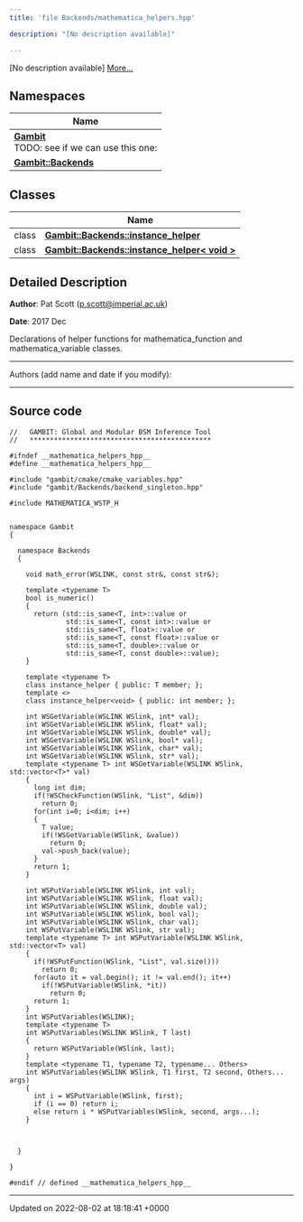 ```yaml
---
title: 'file Backends/mathematica_helpers.hpp'

description: "[No description available]"

---
```







[No description available] [More...](#detailed-description)

## Namespaces

| Name           |
| -------------- |
| **[Gambit](/documentation/code/gambit_sphinx/namespaces/namespacegambit/)** <br>TODO: see if we can use this one:  |
| **[Gambit::Backends](/documentation/code/gambit_sphinx/namespaces/namespacegambit_1_1backends/)**  |

## Classes

|                | Name           |
| -------------- | -------------- |
| class | **[Gambit::Backends::instance_helper](/documentation/code/gambit_sphinx/classes/classgambit_1_1backends_1_1instance__helper/)**  |
| class | **[Gambit::Backends::instance_helper< void >](/documentation/code/gambit_sphinx/classes/classgambit_1_1backends_1_1instance__helper_3_01void_01_4/)**  |

## Detailed Description


**Author**: Pat Scott ([p.scott@imperial.ac.uk](mailto:p.scott@imperial.ac.uk)) 

**Date**: 2017 Dec

Declarations of helper functions for mathematica_function and mathematica_variable classes.



------------------

Authors (add name and date if you modify):



------------------




## Source code

```
//   GAMBIT: Global and Modular BSM Inference Tool
//   *********************************************

#ifndef __mathematica_helpers_hpp__
#define __mathematica_helpers_hpp__

#include "gambit/cmake/cmake_variables.hpp"
#include "gambit/Backends/backend_singleton.hpp"

#include MATHEMATICA_WSTP_H


namespace Gambit
{

  namespace Backends
  {

    void math_error(WSLINK, const str&, const str&);

    template <typename T>
    bool is_numeric()
    {
      return (std::is_same<T, int>::value or
              std::is_same<T, const int>::value or
              std::is_same<T, float>::value or
              std::is_same<T, const float>::value or
              std::is_same<T, double>::value or
              std::is_same<T, const double>::value);
    }

    template <typename T>
    class instance_helper { public: T member; };
    template <>
    class instance_helper<void> { public: int member; };

    int WSGetVariable(WSLINK WSlink, int* val);
    int WSGetVariable(WSLINK WSlink, float* val);
    int WSGetVariable(WSLINK WSlink, double* val);
    int WSGetVariable(WSLINK WSlink, bool* val);
    int WSGetVariable(WSLINK WSlink, char* val);
    int WSGetVariable(WSLINK WSlink, str* val);
    template <typename T> int WSGetVariable(WSLINK WSlink, std::vector<T>* val)
    {
      long int dim;
      if(!WSCheckFunction(WSlink, "List", &dim))
        return 0;
      for(int i=0; i<dim; i++)
      {
        T value;
        if(!WSGetVariable(WSlink, &value))
          return 0;
        val->push_back(value);
      }
      return 1;
    }

    int WSPutVariable(WSLINK WSlink, int val);
    int WSPutVariable(WSLINK WSlink, float val);
    int WSPutVariable(WSLINK WSlink, double val);
    int WSPutVariable(WSLINK WSlink, bool val);
    int WSPutVariable(WSLINK WSlink, char val);
    int WSPutVariable(WSLINK WSlink, str val);
    template <typename T> int WSPutVariable(WSLINK WSlink, std::vector<T> val)
    {
      if(!WSPutFunction(WSlink, "List", val.size()))
        return 0;
      for(auto it = val.begin(); it != val.end(); it++)
        if(!WSPutVariable(WSlink, *it))
          return 0;
      return 1;
    }
    int WSPutVariables(WSLINK);
    template <typename T>
    int WSPutVariables(WSLINK WSlink, T last)
    {
      return WSPutVariable(WSlink, last);
    }
    template <typename T1, typename T2, typename... Others>
    int WSPutVariables(WSLINK WSlink, T1 first, T2 second, Others... args)
    {
      int i = WSPutVariable(WSlink, first);
      if (i == 0) return i;
      else return i * WSPutVariables(WSlink, second, args...);
    }



  }

}

#endif // defined __mathematica_helpers_hpp__
```


-------------------------------

Updated on 2022-08-02 at 18:18:41 +0000
